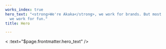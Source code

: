 ```yaml
---
works_index: true
hero_text: "<strong>We're Akaka</strong>, we work for brands. But most importantly,
  we work for fun."
title: Hero

---
```

< :text="$page.frontmatter.hero_text" /> <WorksList />